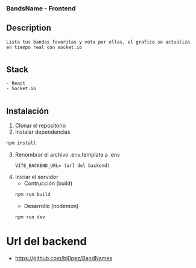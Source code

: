 ### BandsName - Frontend

## Description
    Lista tus bandas favoritas y vota por ellas, el grafico se actualiza en tiempo real con socket.io

#

## Stack
    - React
    - Socket.io

#

## Instalación

1. Clonar el repositorio
2. Instalar dependencias
```bash
npm install
```
3. Renombrar el archivo .env.template a .env
    ```
    VITE_BACKEND_URL= (url del backend)
    ```
4. Iniciar el servidor
    - Contrucción (build)
    ```bash
    npm run build
    ```
    - Desarrollo (nodemon)
    ```bash
    npm run dev
    ```

# Url del backend
 - https://github.com/bl0pez/BandNames
